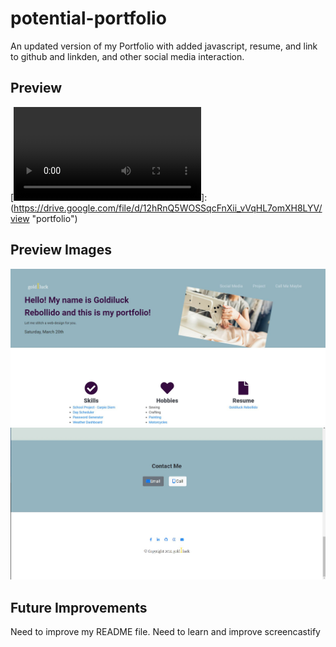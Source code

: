# potential-portfolio
An updated version of my Portfolio with added javascript, resume, and link to github and linkden, and other social media interaction.


## Preview 
[![Portfolio](Assets\images\Goldiluck_R_Portfolio.mp4)]: (https://drive.google.com/file/d/12hRnQ5WOSSqcFnXii_vVqHL7omXH8LYV/view "portfolio")

## Preview Images
![Portfolio Header](Assets\images\porfolio_header.JPG)
![Portfolio Footer](Assets\images\porfolio_footer.JPG)
## Future Improvements
Need to improve my README file.
Need to learn and improve screencastify
